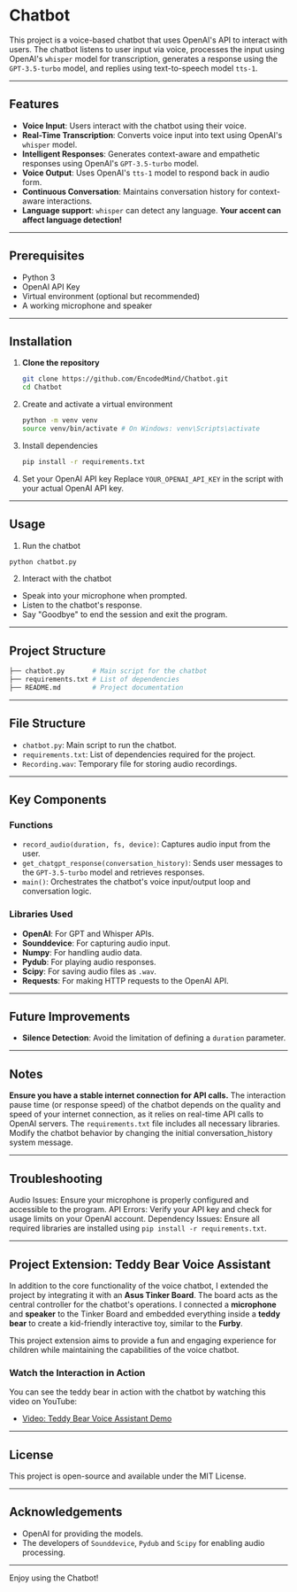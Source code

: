 # Chatbot
This project is a voice-based chatbot that uses OpenAI's API to interact with users. The chatbot listens to user input via voice, processes the input using OpenAI's `whisper` model for transcription, generates a response using the `GPT-3.5-turbo` model, and replies using text-to-speech model `tts-1`.

---

## Features
- **Voice Input**: Users interact with the chatbot using their voice.
- **Real-Time Transcription**: Converts voice input into text using OpenAI's `whisper` model.
- **Intelligent Responses**: Generates context-aware and empathetic responses using OpenAI's `GPT-3.5-turbo` model.
- **Voice Output**: Uses OpenAI's `tts-1` model to respond back in audio form.
- **Continuous Conversation**: Maintains conversation history for context-aware interactions.
- **Language support**: `whisper` can detect any language. **Your accent can affect language detection!**

---

## Prerequisites
- Python 3
- OpenAI API Key
- Virtual environment (optional but recommended)
- A working microphone and speaker
  
---

## Installation

1. **Clone the repository**
   ```bash
   git clone https://github.com/EncodedMind/Chatbot.git
   cd Chatbot
   ```
2. Create and activate a virtual environment
   ```bash
   python -m venv venv
   source venv/bin/activate # On Windows: venv\Scripts\activate
   ```
3. Install dependencies
   ```bash
   pip install -r requirements.txt
   ```
4. Set your OpenAI API key
   Replace `YOUR_OPENAI_API_KEY` in the script with your actual OpenAI API key.

---

## Usage
1. Run the chatbot
```bash
python chatbot.py
```
2. Interact with the chatbot
- Speak into your microphone when prompted.
- Listen to the chatbot's response.
- Say "Goodbye" to end the session and exit the program.

---

## Project Structure
```bash
├── chatbot.py       # Main script for the chatbot
├── requirements.txt # List of dependencies
├── README.md        # Project documentation
```

---

## File Structure

- `chatbot.py`: Main script to run the chatbot.
- `requirements.txt`: List of dependencies required for the project.
- `Recording.wav`: Temporary file for storing audio recordings.

---

## Key Components
### Functions
- `record_audio(duration, fs, device)`: Captures audio input from the user.
- `get_chatgpt_response(conversation_history)`: Sends user messages to the `GPT-3.5-turbo` model and retrieves responses.
- `main()`: Orchestrates the chatbot's voice input/output loop and conversation logic.

### Libraries Used
- **OpenAI**: For GPT and Whisper APIs.
- **Sounddevice**: For capturing audio input.
- **Numpy**: For handling audio data.
- **Pydub**: For playing audio responses.
- **Scipy**: For saving audio files as `.wav`.
- **Requests**: For making HTTP requests to the OpenAI API.

---

## Future Improvements
- **Silence Detection**: Avoid the limitation of defining a `duration` parameter.

---

## Notes
**Ensure you have a stable internet connection for API calls.** The interaction pause time (or response speed) of the chatbot depends on the quality and speed of your internet connection, as it relies on real-time API calls to OpenAI servers.
The `requirements.txt` file includes all necessary libraries.
Modify the chatbot behavior by changing the initial conversation_history system message.

---

## Troubleshooting
Audio Issues: Ensure your microphone is properly configured and accessible to the program.
API Errors: Verify your API key and check for usage limits on your OpenAI account.
Dependency Issues: Ensure all required libraries are installed using `pip install -r requirements.txt`.

---

## Project Extension: Teddy Bear Voice Assistant

In addition to the core functionality of the voice chatbot, I extended the project by integrating it with an **Asus Tinker Board**. The board acts as the central controller for the chatbot's operations. I connected a **microphone** and **speaker** to the Tinker Board and embedded everything inside a **teddy bear** to create a kid-friendly interactive toy, similar to the **Furby**.

This project extension aims to provide a fun and engaging experience for children while maintaining the capabilities of the voice chatbot.

### Watch the Interaction in Action
You can see the teddy bear in action with the chatbot by watching this video on YouTube:

- [Video: Teddy Bear Voice Assistant Demo](https://www.youtube.com/watch?v=SeFYSADezcM)

---

## License
This project is open-source and available under the MIT License.

---

## Acknowledgements
- OpenAI for providing the models.
- The developers of `Sounddevice`, `Pydub` and `Scipy` for enabling audio processing.

---

Enjoy using the Chatbot!
